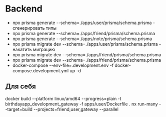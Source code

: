 # Backend

* npx prisma generate --schema=./apps/user/prisma/schema.prisma - сгенерировать типы
* npx prisma generate --schema=./apps/friend/prisma/schema.prisma
* npx prisma generate --schema=./apps/note/prisma/schema.prisma
* npx prisma migrate dev --schema=./apps/user/prisma/schema.prisma - накатить миграцию
* npx prisma migrate dev --schema=./apps/friend/prisma/schema.prisma
* npx prisma migrate dev --schema=./apps/friend/prisma/schema.prisma
* docker-compose --env-file=.development.env -f docker-compose.development.yml up -d

## Для себя

docker build --platform linux/amd64 --progress=plain -t birthdayapp_development_gateway -f apps/user/Dockerfile .
nx run-many --target=build --projects=friend,user,gateway --parallel
